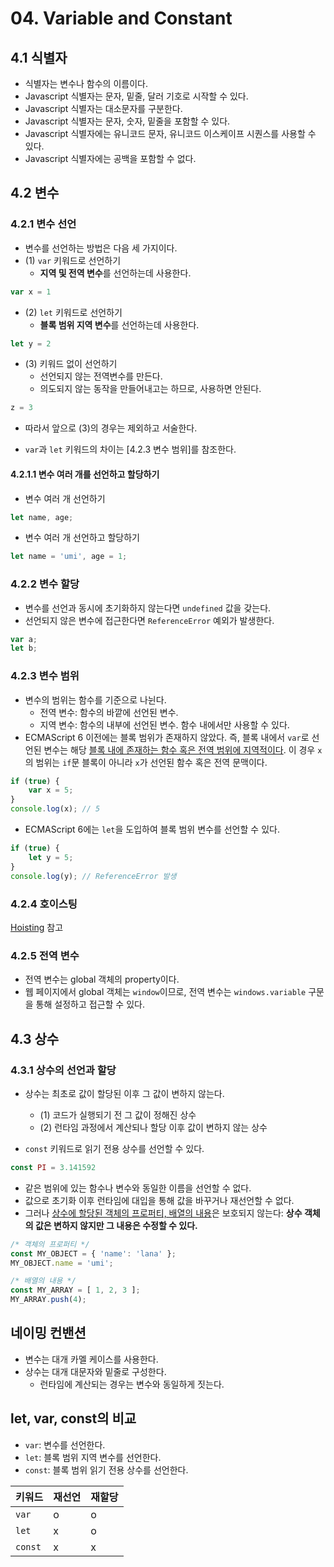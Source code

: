 # 04. Variable and Constant

## 4.1 식별자

- 식별자는 변수나 함수의 이름이다.
- Javascript 식별자는 문자, 밑줄, 달러 기호로 시작할 수 있다.
- Javascript 식별자는 대소문자를 구분한다.
- Javascript 식별자는 문자, 숫자, 밑줄을 포함할 수 있다.
- Javascript 식별자에는 유니코드 문자, 유니코드 이스케이프 시퀀스를 사용할 수 있다.
- Javascript 식별자에는 공백을 포함할 수 없다.



## 4.2 변수

### 4.2.1 변수 선언

- 변수를 선언하는 방법은 다음 세 가지이다.
- (1) `var` 키워드로 선언하기
  - **지역 및 전역 변수**를 선언하는데 사용한다.

```javascript
var x = 1
```

- (2) `let` 키워드로 선언하기
  - **블록 범위 지역 변수**를 선언하는데 사용한다.

```javascript
let y = 2
```

- (3) 키워드 없이 선언하기
  - 선언되지 않는 전역변수를 만든다.
  - 의도되지 않는 동작을 만들어내고는 하므로, 사용하면 안된다.

```javascript
z = 3
```



- 따라서 앞으로 (3)의 경우는 제외하고 서술한다.

- `var`과 `let` 키워드의 차이는 [4.2.3 변수 범위]를 참조한다.



#### 4.2.1.1 변수 여러 개를 선언하고 할당하기

- 변수 여러 개 선언하기

```javascript
let name, age;
```

- 변수 여러 개 선언하고 할당하기

```javascript
let name = 'umi', age = 1;
```



### 4.2.2 변수 할당

- 변수를 선언과 동시에 초기화하지 않는다면 `undefined` 값을 갖는다.
- 선언되지 않은 변수에 접근한다면 `ReferenceError` 예외가 발생한다.

```javascript
var a;
let b;
```



### 4.2.3 변수 범위

- 변수의 범위는 함수를 기준으로 나뉜다.
  - 전역 변수: 함수의 바깥에 선언된 변수.
  - 지역 변수: 함수의 내부에 선언된 변수. 함수 내에서만 사용할 수 있다.
- ECMAScript 6 이전에는 블록 범위가 존재하지 않았다. 즉, 블록 내에서 `var`로 선언된 변수는 해당 <u>블록 내에 존재하는 함수 혹은 전역 범위에 지역적이다</u>. 이 경우 `x`의 범위는  `if`문 블록이 아니라 `x`가 선언된 함수 혹은 전역 문맥이다.

```javascript
if (true) {
    var x = 5;
}
console.log(x);	// 5
```

- ECMAScript 6에는 `let`을 도입하여 블록 범위 변수를 선언할 수 있다.

```javascript
if (true) {
    let y = 5;
}
console.log(y);	// ReferenceError 발생
```



### 4.2.4 호이스팅

[Hoisting](./Hoisting.md) 참고



### 4.2.5 전역 변수

- 전역 변수는 global 객체의 property이다.
- 웹 페이지에서 global 객체는 `window`이므로, 전역 변수는 `windows.variable` 구문을 통해 설정하고 접근할 수 있다.



## 4.3 상수

### 4.3.1 상수의 선언과 할당

- 상수는 최초로 값이 할당된 이후 그 값이 변하지 않는다.
  - (1) 코드가 실행되기 전 그 값이 정해진 상수
  - (2) 런타임 과정에서 계산되나 할당 이후 값이 변하지 않는 상수

- `const` 키워드로 읽기 전용 상수를 선언할 수 있다.

```javascript
const PI = 3.141592
```

- 같은 범위에 있는 함수나 변수와 동일한 이름을 선언할 수 없다.
- 값으로 초기화 이후 런타임에 대입을 통해 값을 바꾸거나 재선언할 수 없다.
- 그러나 <u>상수에 할당된 객체의 프로퍼티, 배열의 내용</u>은 보호되지 않는다: **상수 객체의 값은 변하지 않지만 그 내용은 수정할 수 있다.**

```javascript
/* 객체의 프로퍼티 */
const MY_OBJECT = { 'name': 'lana' };
MY_OBJECT.name = 'umi';

/* 배열의 내용 */
const MY_ARRAY = [ 1, 2, 3 ];
MY_ARRAY.push(4);
```



## 네이밍 컨밴션

- 변수는 대개 카멜 케이스를 사용한다.
- 상수는 대개 대문자와 밑줄로 구성한다.
  - 런타임에 계산되는 경우는 변수와 동일하게 짓는다.



## let, var, const의 비교

- `var`: 변수를 선언한다.
- `let`: 블록 범위 지역 변수를 선언한다.
- `const`: 블록 범위 읽기 전용 상수를 선언한다.



| 키워드  | 재선언 | 재할당 |
| ------- | ------ | ------ |
| `var`   | o      | o      |
| `let`   | x      | o      |
| `const` | x      | x      |

